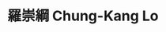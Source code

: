 ---
chinese_name: 羅崇綱
english_name: Chung-Kang Lo
title: 羅崇綱 Chung-Kang Lo
id: lochungkang
collection: members
position: Part-time Research Assistant
type: part-time research assistant
department: 國立成功大學經濟學研究所
image_path: https://source.unsplash.com/collection/139386/600x600?a=.png
photo: pt_ra/lochungkang.jpeg
blurb: 123
---